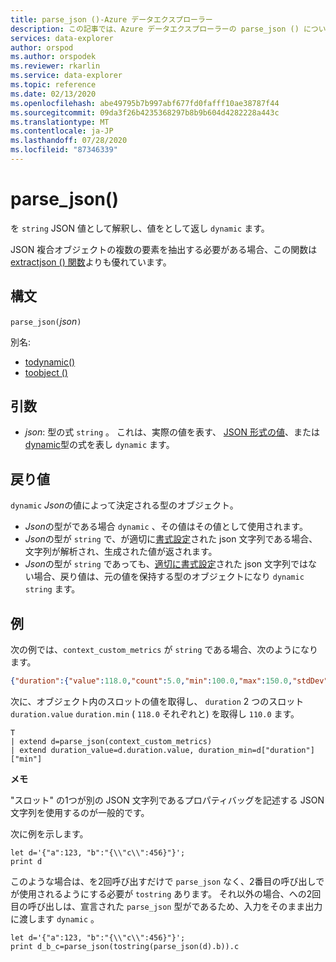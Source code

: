 ```yaml
---
title: parse_json ()-Azure データエクスプローラー
description: この記事では、Azure データエクスプローラーの parse_json () について説明します。
services: data-explorer
author: orspod
ms.author: orspodek
ms.reviewer: rkarlin
ms.service: data-explorer
ms.topic: reference
ms.date: 02/13/2020
ms.openlocfilehash: abe49795b7b997abf677fd0fafff10ae38787f44
ms.sourcegitcommit: 09da3f26b4235368297b8b9b604d4282228a443c
ms.translationtype: MT
ms.contentlocale: ja-JP
ms.lasthandoff: 07/28/2020
ms.locfileid: "87346339"
---
```

# <a name="parse_json"></a>parse_json()

を `string` JSON 値として解釈し、値をとして返し `dynamic` ます。

JSON 複合オブジェクトの複数の要素を抽出する必要がある場合、この関数は[extractjson () 関数](./extractjsonfunction.md)よりも優れています。

## <a name="syntax"></a>構文

`parse_json(`*json*`)`

別名:
- [todynamic()](./todynamicfunction.md)
- [toobject ()](./todynamicfunction.md)

## <a name="arguments"></a>引数

* *json*: 型の式 `string` 。 これは、実際の値を表す、 [JSON 形式の値](https://json.org/)、または[dynamic](./scalar-data-types/dynamic.md)型の式を表し `dynamic` ます。

## <a name="returns"></a>戻り値

`dynamic` *Json*の値によって決定される型のオブジェクト。
* *Json*の型がである場合 `dynamic` 、その値はその値として使用されます。
* *Json*の型が `string` で、が適切に[書式設定](https://json.org/)された json 文字列である場合、文字列が解析され、生成された値が返されます。
* *Json*の型が `string` であっても、[適切に書式設定](https://json.org/)された json 文字列ではない場合、戻り値は、元の値を保持する型のオブジェクトになり `dynamic` `string` ます。

## <a name="example"></a>例

次の例では、`context_custom_metrics` が `string` である場合、次のようになります。

```json
{"duration":{"value":118.0,"count":5.0,"min":100.0,"max":150.0,"stdDev":0.0,"sampledValue":118.0,"sum":118.0}}
```

次に、オブジェクト内のスロットの値を取得し、 `duration` 2 つのスロット `duration.value` `duration.min` ( `118.0` それぞれと) を取得し `110.0` ます。

```kusto
T
| extend d=parse_json(context_custom_metrics) 
| extend duration_value=d.duration.value, duration_min=d["duration"]["min"]
```

**メモ**

"スロット" の1つが別の JSON 文字列であるプロパティバッグを記述する JSON 文字列を使用するのが一般的です。 

次に例を示します。

```kusto
let d='{"a":123, "b":"{\\"c\\":456}"}';
print d
```

このような場合は、を2回呼び出すだけで `parse_json` なく、2番目の呼び出しでが使用されるようにする必要が `tostring` あります。 それ以外の場合、への2回目の呼び出しは、宣言された `parse_json` 型がであるため、入力をそのまま出力に渡します `dynamic` 。

```kusto
let d='{"a":123, "b":"{\\"c\\":456}"}';
print d_b_c=parse_json(tostring(parse_json(d).b)).c
```
